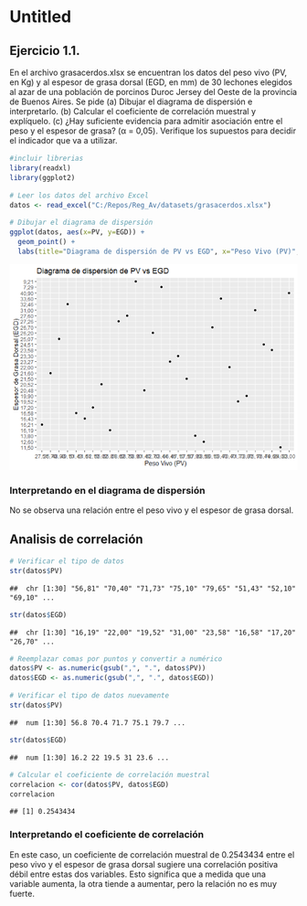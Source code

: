 Untitled
================

## Ejercicio 1.1.

En el archivo grasacerdos.xlsx se encuentran los datos del peso vivo
(PV, en Kg) y al espesor de grasa dorsal (EGD, en mm) de 30 lechones
elegidos al azar de una población de porcinos Duroc Jersey del Oeste de
la provincia de Buenos Aires. Se pide (a) Dibujar el diagrama de
dispersión e interpretarlo. (b) Calcular el coeficiente de correlación
muestral y explíquelo. (c) ¿Hay suficiente evidencia para admitir
asociación entre el peso y el espesor de grasa? (α = 0,05). Verifique
los supuestos para decidir el indicador que va a utilizar.

``` r
#incluir librerias
library(readxl)
library(ggplot2)
```

``` r
# Leer los datos del archivo Excel
datos <- read_excel("C:/Repos/Reg_Av/datasets/grasacerdos.xlsx")
```

``` r
# Dibujar el diagrama de dispersión
ggplot(datos, aes(x=PV, y=EGD)) +
  geom_point() +
  labs(title="Diagrama de dispersión de PV vs EGD", x="Peso Vivo (PV)", y="Espesor de Grasa Dorsal (EGD)")
```

![](EJ-01_01_files/figure-gfm/unnamed-chunk-3-1.png)<!-- -->

### Interpretando en el diagrama de dispersión

No se observa una relación entre el peso vivo y el espesor de grasa
dorsal.

## Analisis de correlación

``` r
# Verificar el tipo de datos
str(datos$PV)
```

    ##  chr [1:30] "56,81" "70,40" "71,73" "75,10" "79,65" "51,43" "52,10" "69,10" ...

``` r
str(datos$EGD)
```

    ##  chr [1:30] "16,19" "22,00" "19,52" "31,00" "23,58" "16,58" "17,20" "26,70" ...

``` r
# Reemplazar comas por puntos y convertir a numérico
datos$PV <- as.numeric(gsub(",", ".", datos$PV))
datos$EGD <- as.numeric(gsub(",", ".", datos$EGD))
```

``` r
# Verificar el tipo de datos nuevamente
str(datos$PV)
```

    ##  num [1:30] 56.8 70.4 71.7 75.1 79.7 ...

``` r
str(datos$EGD)
```

    ##  num [1:30] 16.2 22 19.5 31 23.6 ...

``` r
# Calcular el coeficiente de correlación muestral
correlacion <- cor(datos$PV, datos$EGD)
correlacion
```

    ## [1] 0.2543434

### Interpretando el coeficiente de correlación

En este caso, un coeficiente de correlación muestral de 0.2543434 entre
el peso vivo y el espesor de grasa dorsal sugiere una correlación
positiva débil entre estas dos variables. Esto significa que a medida
que una variable aumenta, la otra tiende a aumentar, pero la relación no
es muy fuerte.
